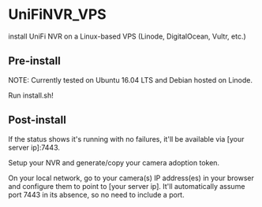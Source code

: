 # UniFiNVR_VPS
install UniFi NVR on a Linux-based VPS (Linode, DigitalOcean, Vultr, etc.)

## Pre-install

NOTE: Currently tested on Ubuntu 16.04 LTS and Debian hosted on Linode.

Run install.sh!

## Post-install

If the status shows it's running with no failures, it'll be available via [your server ip]:7443.

Setup your NVR and generate/copy your camera adoption token.

On your local network, go to your camera(s) IP address(es) in your browser and configure them to point to [your server ip]. It'll automatically assume port 7443 in its absence, so no need to include a port.
